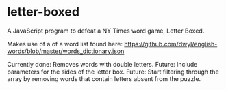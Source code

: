 # letter-boxed
A JavaScript program to defeat a NY Times word game, Letter Boxed.

Makes use of a of a word list found here: https://github.com/dwyl/english-words/blob/master/words_dictionary.json

Currently done: Removes words with double letters.
Future: Include parameters for the sides of the letter box.
Future: Start filtering through the array by removing words that contain letters absent from the puzzle.

